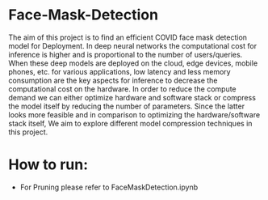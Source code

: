 # Face-Mask-Detection
The aim of this project is to find an efficient COVID face mask detection model for Deployment.
In deep neural networks the computational cost for inference is higher and is proportional to the
number of users/queries. When these deep models are deployed on the cloud, edge devices, mobile
phones, etc. for various applications, low latency and less memory consumption are the key aspects
for inference to decrease the computational cost on the hardware. In order to reduce the compute demand
we can either optimize hardware and software stack or compress the model itself by reducing
the number of parameters. Since the latter looks more feasible and in comparison to optimizing the
hardware/software stack itself, We aim to explore different model compression techniques in this
project.

# How to run:
* For Pruning please refer to FaceMaskDetection.ipynb
